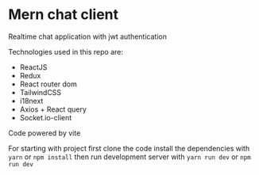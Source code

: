 # Mern chat client
Realtime chat application with jwt authentication<br />

Technologies used in this repo are:
* ReactJS
* Redux
* React router dom
* TailwindCSS
* i18next
* Axios + React query
* Socket.io-client

Code powered by vite

For starting with project first clone the code
install the dependencies with `yarn` or `npm install`
then run development server with `yarn run dev` or `npm run dev`
